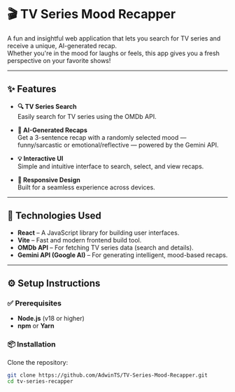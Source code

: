 # 🎬 TV Series Mood Recapper

A fun and insightful web application that lets you search for TV series and receive a unique, AI-generated recap.  
Whether you're in the mood for laughs or feels, this app gives you a fresh perspective on your favorite shows!

---

## ✨ Features

- **🔍 TV Series Search**  
  Easily search for TV series using the OMDb API.

- **🧠 AI-Generated Recaps**  
  Get a 3-sentence recap with a randomly selected mood — funny/sarcastic or emotional/reflective — powered by the Gemini API.

- **💡 Interactive UI**  
  Simple and intuitive interface to search, select, and view recaps.

- **📱 Responsive Design**  
  Built for a seamless experience across devices.

---

## 🚀 Technologies Used

- **React** – A JavaScript library for building user interfaces.  
- **Vite** – Fast and modern frontend build tool.  
- **OMDb API** – For fetching TV series data (search and details).  
- **Gemini API (Google AI)** – For generating intelligent, mood-based recaps.

---

## ⚙️ Setup Instructions

### ✅ Prerequisites

- **Node.js** (v18 or higher)
- **npm** or **Yarn**

### 📦 Installation

Clone the repository:

```bash
git clone https://github.com/AdwinTS/TV-Series-Mood-Recapper.git
cd tv-series-recapper
